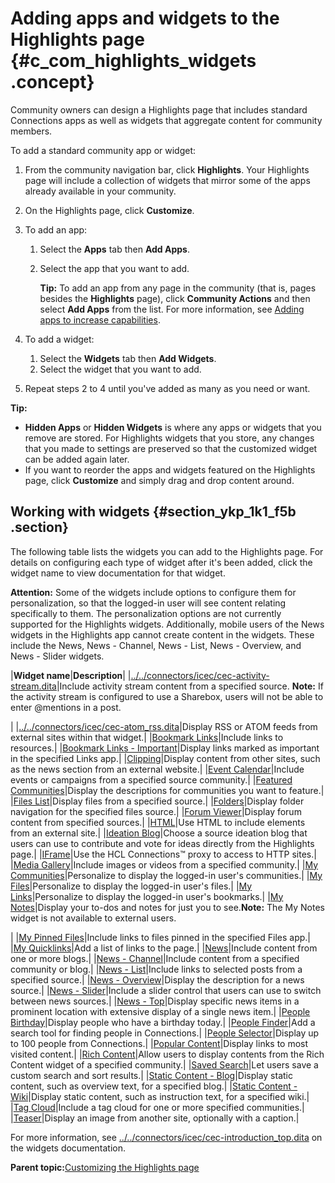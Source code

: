 # Adding apps and widgets to the Highlights page {#c_com_highlights_widgets .concept}

Community owners can design a Highlights page that includes standard Connections apps as well as widgets that aggregate content for community members.

To add a standard community app or widget:

1.  From the community navigation bar, click **Highlights**. Your Highlights page will include a collection of widgets that mirror some of the apps already available in your community.
2.  On the Highlights page, click **Customize**.
3.  To add an app:
    1.  Select the **Apps** tab then **Add Apps**.
    2.  Select the app that you want to add.

        **Tip:** To add an app from any page in the community \(that is, pages besides the **Highlights** page\), click **Community Actions** and then select **Add Apps** from the list. For more information, see [Adding apps to increase capabilities](c_com_add_widgets.md).

4.  To add a widget:
    1.  Select the **Widgets** tab then **Add Widgets**.
    2.  Select the widget that you want to add.
5.  Repeat steps 2 to 4 until you've added as many as you need or want.

**Tip:**

-   **Hidden Apps** or **Hidden Widgets** is where any apps or widgets that you remove are stored. For Highlights widgets that you store, any changes that you made to settings are preserved so that the customized widget can be added again later.
-   If you want to reorder the apps and widgets featured on the Highlights page, click **Customize** and simply drag and drop content around.

## Working with widgets {#section_ykp_1k1_f5b .section}

The following table lists the widgets you can add to the Highlights page. For details on configuring each type of widget after it's been added, click the widget name to view documentation for that widget.

**Attention:** Some of the widgets include options to configure them for personalization, so that the logged-in user will see content relating specifically to them. The personalization options are not currently supported for the Highlights widgets. Additionally, mobile users of the News widgets in the Highlights app cannot create content in the widgets. These include the News, News - Channel, News - List, News - Overview, and News - Slider widgets.

|**Widget name**|**Description**|
|[../../connectors/icec/cec-activity-stream.dita](../../connectors/icec/cec-activity-stream.dita)|Include activity stream content from a specified source. **Note:** If the activity stream is configured to use a Sharebox, users will not be able to enter @mentions in a post.

|
|[../../connectors/icec/cec-atom\_rss.dita](../../connectors/icec/cec-atom_rss.dita)|Display RSS or ATOM feeds from external sites within that widget.|
|[Bookmark Links](../../connectors/icec/cec-links.dita)|Include links to resources.|
|[Bookmark Links - Important](../../connectors/icec/cec-important_links.dita)|Display links marked as important in the specified Links app.|
|[Clipping](../../connectors/icec/cec-clipping.dita)|Display content from other sites, such as the news section from an external website.|
|[Event Calendar](../../connectors/icec/cec-events.dita)|Include events or campaigns from a specified source community.|
|[Featured Communities](../../connectors/icec/cec-community-overview.dita)|Display the descriptions for communities you want to feature.|
|[Files List](../../connectors/icec/cec-files.dita)|Display files from a specified source.|
|[Folders](../../connectors/icec/cec-files_explorer.dita)|Display folder navigation for the specified files source.|
|[Forum Viewer](../../connectors/icec/cec-forum.dita)|Display forum content from specified sources.|
|[HTML](../../connectors/icec/cec-html.dita)|Use HTML to include elements from an external site.|
|[Ideation Blog](../../connectors/icec/cec-ideation_blog.dita)|Choose a source ideation blog that users can use to contribute and vote for ideas directly from the Highlights page.|
|[IFrame](../../connectors/icec/cec-iframe.dita)|Use the HCL Connections™ proxy to access to HTTP sites.|
|[Media Gallery](../../connectors/icec/cec-media_gallery.dita)|Include images or videos from a specified community.|
|[My Communities](../../connectors/icec/cec-my-communities.dita)|Personalize to display the logged-in user's communities.|
|[My Files](../../connectors/icec/cec-my-files.dita)|Personalize to display the logged-in user's files.|
|[My Links](../../connectors/icec/cec-my_links.dita)|Personalize to display the logged-in user's bookmarks.|
|[My Notes](../../connectors/icec/cec-my-notes.dita)|Display your to-dos and notes for just you to see.**Note:** The My Notes widget is not available to external users.

|
|[My Pinned Files](../../connectors/icec/cec-pinned-files.dita)|Include links to files pinned in the specified Files app.|
|[My Quicklinks](../../connectors/icec/cec-my-quicklinks.dita)|Add a list of links to the page.|
|[News](../../connectors/icec/cec-news.dita)|Include content from one or more blogs.|
|[News - Channel](../../connectors/icec/cec-news-channel.dita)|Include content from a specified community or blog.|
|[News - List](../../connectors/icec/cec-news-list.dita)|Include links to selected posts from a specified source.|
|[News - Overview](../../connectors/icec/cec-news-overview.dita)|Display the description for a news source.|
|[News - Slider](../../connectors/icec/cec-news-slider.dita)|Include a slider control that users can use to switch between news sources.|
|[News - Top](../../connectors/icec/cec-top-news.dita)|Display specific news items in a prominent location with extensive display of a single news item.|
|[People Birthday](../../connectors/icec/cec-birthdays.dita)|Display people who have a birthday today.|
|[People Finder](../../connectors/icec/cec-people-finder.dita)|Add a search tool for finding people in Connections.|
|[People Selector](../../connectors/icec/cec-people-selector.dita)|Display up to 100 people from Connections.|
|[Popular Content](../../connectors/icec/cec-popular-content.dita)|Display links to most visited content.|
|[Rich Content](../../connectors/icec/cec-rich-content.dita)|Allow users to display contents from the Rich Content widget of a specified community.|
|[Saved Search](../../connectors/icec/cec-saved-search.dita)|Let users save a custom search and sort results.|
|[Static Content - Blog](../../connectors/icec/cec-static-content-blog.dita)|Display static content, such as overview text, for a specified blog.|
|[Static Content - Wiki](../../connectors/icec/cec-content-wiki.dita)|Display static content, such as instruction text, for a specified wiki.|
|[Tag Cloud](../../connectors/icec/cec-tag-cloud.dita)|Include a tag cloud for one or more specified communities.|
|[Teaser](../../connectors/icec/cec-teaser-widget.dita)|Display an image from another site, optionally with a caption.|

For more information, see [../../connectors/icec/cec-introduction\_top.dita](../../connectors/icec/cec-introduction_top.dita) on the widgets documentation.

**Parent topic:**[Customizing the Highlights page](../communities/c_com_customizing_highlights.md)

